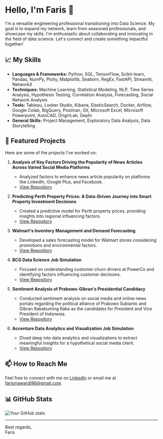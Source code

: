# Hello, I'm Faris 👋

I'm a versatile engineering professional transitioning into Data Science. My goal is to expand my network, learn from seasoned professionals, and showcase my skills. I'm enthusiastic about collaborating and innovating in the field of data science. Let's connect and create something impactful together!

## 📈 My Skills
- **Languages & Frameworks:** Python, SQL, TensorFlow, Scikit-learn, Pandas, NumPy, Plotly, Matplotlib, Seaborn, RegEx, FastAPI, Streamlit, NetworkX
- **Techniques:** Machine Learning, Statistical Modeling, NLP, Time Series Analysis, Hypothesis Testing, Correlation Analysis, Forecasting, Social Network Analysis
- **Tools:** Tableau, Looker Studio, Kibana, ElasticSearch, Docker, Airflow, Google Colab, BigQuery, Postman, Git, Microsoft Excel, Microsoft Powerpoint, AutoCAD, OriginLab, Gephi
- **General Skills:** Project Management, Exploratory Data Analysis, Data Storytelling

## 🌟 Featured Projects
Here are some of the projects I've worked on:

1. **Analysis of Key Factors Driving the Popularity of News Articles Across Varied Social Media Platforms**
   - Analyzed factors to enhance news article popularity on platforms like LinkedIn, Google Plus, and Facebook.
   - [View Repository](https://github.com/farisariefm/Analysis-of-Key-Factors-Driving-the-Popularity-of-News-Articles-Across-Varied-Social-Media-Platforms)

2. **Predicting Perth Property Prices: A Data-Driven Journey into Smart Property Investment Decisions**
   - Created a predictive model for Perth property prices, providing insights into regional influencing factors.
   - [View Repository](https://github.com/farisariefm/Predicting-Perth-Property-Prices-A-Data-Driven-Journey-into-Smart-property-Investment-Decisions/tree/main)

3. **Walmart's Inventory Management and Demand Forecasting**
   - Developed a sales forecasting model for Walmart stores considering promotions and environmental factors.
   - [View Repository](https://github.com/MichaelN20/FTDS-009-HCK-group-003)

4. **BCG Data Science Job Simulation**
   - Focused on understanding customer churn drivers at PowerCo and identifying factors influencing customer decisions.
   - [View Repository](https://github.com/farisariefm/BCG-Data-Science-Job-Simulation)

5. **Sentiment Analysis of Prabowo-Gibran's Presidential Candidacy**
   - Conducted sentiment analysis on social media and online news portals regarding the political alliance of Prabowo Subianto and Gibran Rakabuming Raka as the candidates for President and Vice President of Indonesia.
   - [View Repository](https://github.com/achmaddhani/sentiment-webscrape)

6. **Accenture Data Analytics and Visualization Job Simulation**
   - Dived deep into data analytics and visualizations to extract meaningful insights for a hypothetical social media client.
   - [View Repository](https://github.com/farisariefm/Accenture-Data-Analytics-Job-Simulation)

## 📫 How to Reach Me
Feel free to connect with me on [LinkedIn](https://www.linkedin.com/in/faris-arief-mawardi/) or email me at [farismawardi96@gmail.com](mailto:farismawardi96@gmail.com).

## 📊 GitHub Stats
![Your GitHub stats](https://github-readme-stats.vercel.app/api?username=farisariefm&show_icons=true)

---

Best regards,  
Faris
